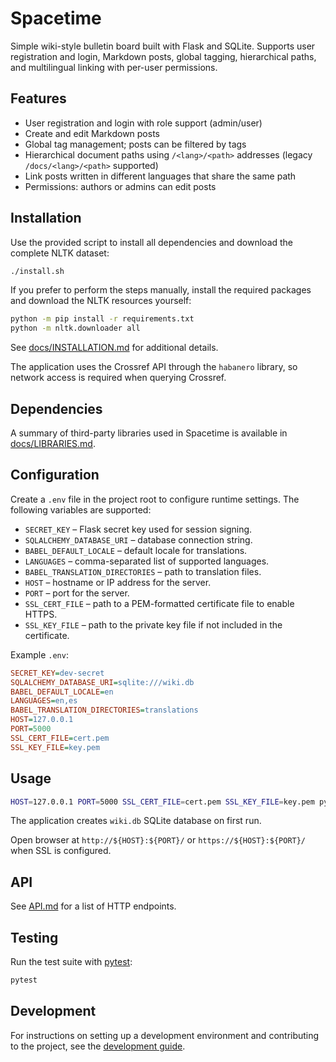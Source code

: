 # Spacetime

Simple wiki-style bulletin board built with Flask and SQLite. Supports user registration and login, Markdown posts, global tagging, hierarchical paths, and multilingual linking with per-user permissions.

## Features
- User registration and login with role support (admin/user)
- Create and edit Markdown posts
- Global tag management; posts can be filtered by tags
- Hierarchical document paths using `/<lang>/<path>` addresses (legacy `/docs/<lang>/<path>` supported)
- Link posts written in different languages that share the same path
- Permissions: authors or admins can edit posts

## Installation
Use the provided script to install all dependencies and download the complete
NLTK dataset:

```bash
./install.sh
```

If you prefer to perform the steps manually, install the required packages and
download the NLTK resources yourself:

```bash
python -m pip install -r requirements.txt
python -m nltk.downloader all
```

See [docs/INSTALLATION.md](docs/INSTALLATION.md) for additional details.

The application uses the Crossref API through the `habanero` library, so network
access is required when querying Crossref.

## Dependencies

A summary of third-party libraries used in Spacetime is available in [docs/LIBRARIES.md](docs/LIBRARIES.md).

## Configuration
Create a `.env` file in the project root to configure runtime settings. The
following variables are supported:

- `SECRET_KEY` – Flask secret key used for session signing.
- `SQLALCHEMY_DATABASE_URI` – database connection string.
- `BABEL_DEFAULT_LOCALE` – default locale for translations.
- `LANGUAGES` – comma-separated list of supported languages.
- `BABEL_TRANSLATION_DIRECTORIES` – path to translation files.
- `HOST` – hostname or IP address for the server.
- `PORT` – port for the server.
- `SSL_CERT_FILE` – path to a PEM-formatted certificate file to enable HTTPS.
- `SSL_KEY_FILE` – path to the private key file if not included in the certificate.

Example `.env`:

```ini
SECRET_KEY=dev-secret
SQLALCHEMY_DATABASE_URI=sqlite:///wiki.db
BABEL_DEFAULT_LOCALE=en
LANGUAGES=en,es
BABEL_TRANSLATION_DIRECTORIES=translations
HOST=127.0.0.1
PORT=5000
SSL_CERT_FILE=cert.pem
SSL_KEY_FILE=key.pem
```

## Usage
```bash
HOST=127.0.0.1 PORT=5000 SSL_CERT_FILE=cert.pem SSL_KEY_FILE=key.pem python app.py
```
The application creates `wiki.db` SQLite database on first run.

Open browser at `http://${HOST}:${PORT}/` or `https://${HOST}:${PORT}/` when SSL is configured.

## API

See [API.md](API.md) for a list of HTTP endpoints.

## Testing

Run the test suite with [pytest](https://docs.pytest.org/):

```bash
pytest
```

## Development

For instructions on setting up a development environment and contributing to the
project, see the [development guide](docs/DEVELOPMENT.md).
